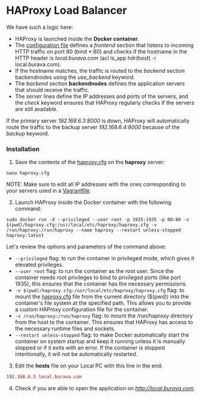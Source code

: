 # HAProxy Load Balancer #

We have such a logic here:
* HAProxy is launched inside the **Docker container**.
* The [configuration file](haproxy.cfg) defines a *frontend* section that listens to incoming HTTP traffic on port 80 (bind *:80) and checks if the hostname in the HTTP header is *local.burava.com* (acl is_app hdr(host) -i local.burava.com). 
* If the hostname matches, the traffic is routed to the *backend* section backendnodes using the *use_backend* keyword.
* The *backend* section **backendnodes** defines the application servers that should receive the traffic. 
* The *server* lines define the IP addresses and ports of the servers, and the *check* keyword ensures that HAProxy regularly checks if the servers are still available.

If the primary server *192.168.6.3:8000* is down, HAProxy will automatically route the traffic to the backup server *192.168.6.4:8000* because of the *backup* keyword.

### Installation ###

1. Save the contents of the [haproxy.cfg](haproxy.cfg) on the **haproxy** server:
```commandline
nano haproxy.cfg
```

NOTE: Make sure to edit all IP addresses with the ones corresponding to your servers used in a [Vagrantfile](..vagrant/Vagrantfile).

2. Launch HAProxy inside the Docker container with the following command:
```commandline
sudo docker run -d --privileged --user root -p 1935:1935 -p 80:80 -v $(pwd)/haproxy.cfg:/usr/local/etc/haproxy/haproxy.cfg -v /run/haproxy:/run/haproxy --name haproxy --restart unless-stopped haproxy:latest
```

Let's review the options and parameters of the command above:
* `--privileged` flag: to run the container in privileged mode, which gives it elevated privileges.
* `--user root` flag: to run the container as the root user. Since the container needs root privileges to bind to privileged ports (like port 1935), this ensures that the container has the necessary permissions.
* `-v $(pwd)/haproxy.cfg:/usr/local/etc/haproxy/haproxy.cfg` flag: to mount the [haproxy.cfg](haproxy.cfg) file from the current directory ($(pwd)) into the container's file system at the specified path. This allows you to provide a custom HAProxy configuration file for the container.
* `-v /run/haproxy:/run/haproxy` flag: to mount the /run/haproxy directory from the host to the container. This ensures that HAProxy has access to the necessary runtime files and sockets.
* `--restart unless-stopped` flag: to make Docker automatically start the container on system startup and keep it running unless it is manually stopped or if it exits with an error. If the container is stopped intentionally, it will not be automatically restarted.

3. Edit the **hosts** file on your Local PC with this line in the end:
```ini
192.168.6.5 local.burava.com
```

4. Check if you are able to open the application on *http://local.burava.com*.
